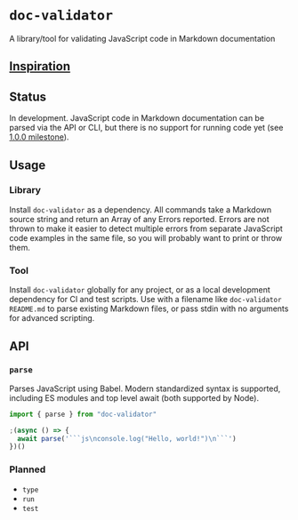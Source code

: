 # `doc-validator`

A library/tool for validating JavaScript code in Markdown documentation

## [Inspiration](https://twitter.com/bitandbang/status/1375534850506129418)

## Status

In development. JavaScript code in Markdown documentation can be parsed via the API or CLI, but there is no support for running code yet (see [1.0.0 milestone](https://github.com/nickmccurdy/doc-validator/milestone/1)).

## Usage

### Library

Install `doc-validator` as a dependency. All commands take a Markdown source string and return an Array of any Errors reported. Errors are not thrown to make it easier to detect multiple errors from separate JavaScript code examples in the same file, so you will probably want to print or throw them.

### Tool

Install `doc-validator` globally for any project, or as a local development dependency for CI and test scripts. Use with a filename like `doc-validator README.md` to parse existing Markdown files, or pass stdin with no arguments for advanced scripting.

## API

### `parse`

Parses JavaScript using Babel. Modern standardized syntax is supported, including ES modules and top level await (both supported by Node).

````js
import { parse } from "doc-validator"

;(async () => {
  await parse('```js\nconsole.log("Hello, world!")\n```')
})()
````

### Planned

- `type`
- `run`
- `test`
